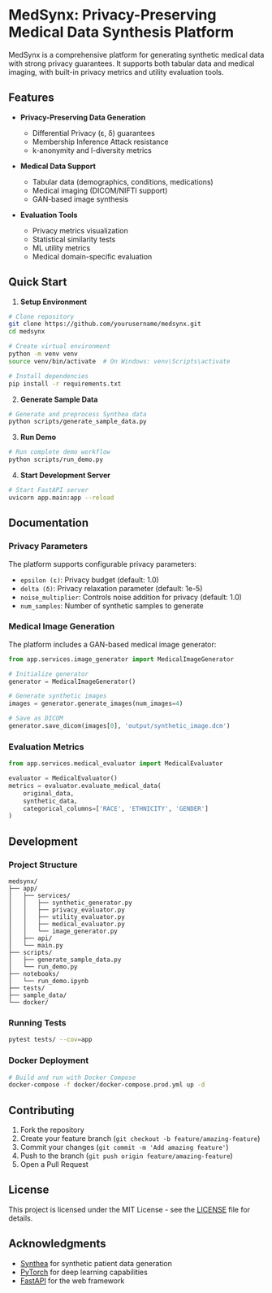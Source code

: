 # MedSynx: Privacy-Preserving Medical Data Synthesis Platform

MedSynx is a comprehensive platform for generating synthetic medical data with strong privacy guarantees. It supports both tabular data and medical imaging, with built-in privacy metrics and utility evaluation tools.

## Features

- **Privacy-Preserving Data Generation**
  - Differential Privacy (ε, δ) guarantees
  - Membership Inference Attack resistance
  - k-anonymity and l-diversity metrics

- **Medical Data Support**
  - Tabular data (demographics, conditions, medications)
  - Medical imaging (DICOM/NIFTI support)
  - GAN-based image synthesis

- **Evaluation Tools**
  - Privacy metrics visualization
  - Statistical similarity tests
  - ML utility metrics
  - Medical domain-specific evaluation

## Quick Start

1. **Setup Environment**

```bash
# Clone repository
git clone https://github.com/yourusername/medsynx.git
cd medsynx

# Create virtual environment
python -m venv venv
source venv/bin/activate  # On Windows: venv\Scripts\activate

# Install dependencies
pip install -r requirements.txt
```

2. **Generate Sample Data**

```bash
# Generate and preprocess Synthea data
python scripts/generate_sample_data.py
```

3. **Run Demo**

```bash
# Run complete demo workflow
python scripts/run_demo.py
```

4. **Start Development Server**

```bash
# Start FastAPI server
uvicorn app.main:app --reload
```

## Documentation

### Privacy Parameters

The platform supports configurable privacy parameters:

- `epsilon (ε)`: Privacy budget (default: 1.0)
- `delta (δ)`: Privacy relaxation parameter (default: 1e-5)
- `noise_multiplier`: Controls noise addition for privacy (default: 1.0)
- `num_samples`: Number of synthetic samples to generate

### Medical Image Generation

The platform includes a GAN-based medical image generator:

```python
from app.services.image_generator import MedicalImageGenerator

# Initialize generator
generator = MedicalImageGenerator()

# Generate synthetic images
images = generator.generate_images(num_images=4)

# Save as DICOM
generator.save_dicom(images[0], 'output/synthetic_image.dcm')
```

### Evaluation Metrics

```python
from app.services.medical_evaluator import MedicalEvaluator

evaluator = MedicalEvaluator()
metrics = evaluator.evaluate_medical_data(
    original_data,
    synthetic_data,
    categorical_columns=['RACE', 'ETHNICITY', 'GENDER']
)
```

## Development

### Project Structure

```
medsynx/
├── app/
│   ├── services/
│   │   ├── synthetic_generator.py
│   │   ├── privacy_evaluator.py
│   │   ├── utility_evaluator.py
│   │   ├── medical_evaluator.py
│   │   └── image_generator.py
│   ├── api/
│   └── main.py
├── scripts/
│   ├── generate_sample_data.py
│   └── run_demo.py
├── notebooks/
│   └── run_demo.ipynb
├── tests/
├── sample_data/
└── docker/
```

### Running Tests

```bash
pytest tests/ --cov=app
```

### Docker Deployment

```bash
# Build and run with Docker Compose
docker-compose -f docker/docker-compose.prod.yml up -d
```

## Contributing

1. Fork the repository
2. Create your feature branch (`git checkout -b feature/amazing-feature`)
3. Commit your changes (`git commit -m 'Add amazing feature'`)
4. Push to the branch (`git push origin feature/amazing-feature`)
5. Open a Pull Request

## License

This project is licensed under the MIT License - see the [LICENSE](LICENSE) file for details.

## Acknowledgments

- [Synthea](https://github.com/synthetichealth/synthea) for synthetic patient data generation
- [PyTorch](https://pytorch.org/) for deep learning capabilities
- [FastAPI](https://fastapi.tiangolo.com/) for the web framework 